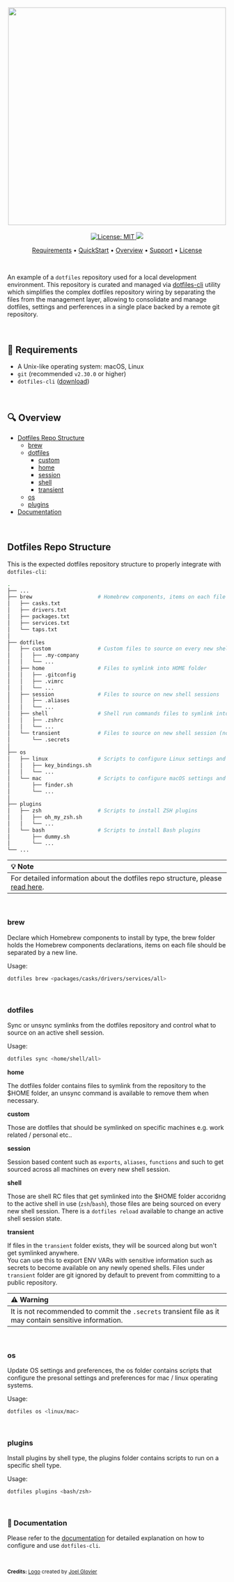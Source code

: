 <h3 align="center" id="dotfiles-logo">
  <img src="docs/assets/logos/dotfiles-logo-orig.png" width=500 align="middle"/>
</h3>

<p align="center">
  <a href="https://opensource.org/licenses/MIT">
    <img src="https://img.shields.io/badge/License-MIT-yellow.svg" alt="License: MIT"/>
  </a>
  <a href="https://www.paypal.me/ZachiNachshon">
    <img src="https://img.shields.io/badge/$-donate-ff69b4.svg?maxAge=2592000&amp;style=flat">
  </a>
</p>

<p align="center">
  <a href="#requirements">Requirements</a> •
  <a href="#quickstart">QuickStart</a> •
  <a href="#overview">Overview</a> •
  <a href="#support">Support</a> •
  <a href="#license">License</a>
</p>
<br>

An example of a `dotfiles` repository used for a local development environment. This repository is curated and managed via [dotfiles-cli](https://zachinachshon.com/dotfiles-cli/) utility which simplifies the complex dotfiles repository wiring by separating the files from the management layer, allowing to consolidate and manage dotfiles, settings and perferences in a single place backed by a remote git repository.

<br>

<h2 id="requirements">🏁 Requirements</h2>

- A Unix-like operating system: macOS, Linux
- `git` (recommended `v2.30.0` or higher)
- `dotfiles-cli` ([download](https://zachinachshon.com/dotfiles-cli/docs/latest/getting-started/download/))

<br>

<h2 id="overview">🔍 Overview</h2>

- [Dotfiles Repo Structure](#dotfiles-repo-structure)
  - [brew](#brew)
  - [dotfiles](#dotfiles)
    - [custom](#custom)
    - [home](#home)
    - [session](#session)
    - [shell](#shell)
    - [transient](#transient)
  - [os](#os)
  - [plugins](#plugins)
- [Documentation](#documentation)

<br>

<h2 id="dotfiles-repo-structure">Dotfiles Repo Structure</h2>

This is the expected dotfiles repository structure to properly integrate with `dotfiles-cli`:

```bash
.
├── ...
├── brew                     # Homebrew components, items on each file should be separated by a new line
│   ├── casks.txt
│   ├── drivers.txt
│   ├── packages.txt
│   ├── services.txt
│   └── taps.txt
│
├── dotfiles               
│   ├── custom               # Custom files to source on every new shell session (work/personal)
│   │   ├── .my-company  
│   │   └── ...
│   ├── home                 # Files to symlink into HOME folder
│   │   ├── .gitconfig       
│   │   ├── .vimrc
│   │   └── ...
│   ├── session              # Files to source on new shell sessions
│   │   ├── .aliases
│   │   └── ...
│   ├── shell                # Shell run commands files to symlink into HOME folder
│   │   ├── .zshrc
│   │   └── ...
│   └── transient            # Files to source on new shell session (not symlinked, can be git-ignored)
│       └── .secrets
│
├── os
│   ├── linux                # Scripts to configure Linux settings and preferences
│   │   ├── key_bindings.sh
│   │   └── ...
│   └── mac                  # Scripts to configure macOS settings and preferences
│       ├── finder.sh  
│       └── ...
│
├── plugins
│   ├── zsh                  # Scripts to install ZSH plugins
│   │   ├── oh_my_zsh.sh  
│   │   └── ...
│   └── bash                 # Scripts to install Bash plugins
│       ├── dummy.sh
│       └── ...
└── ...
```

| :bulb: Note |
| :--------------------------------------- |
| For detailed information about the dotfiles repo structure, please [read here](https://zachinachshon.com/dotfiles-cli/docs/latest/usage/structure/). |

<br>

<h3 id="brew">brew</h3>

Declare which Homebrew components to install by type, the brew folder holds the Homebrew components declarations, items on each file should be separated by a new line.

Usage:

```bash
dotfiles brew <packages/casks/drivers/services/all>
```

<br>

<h3 id="dotfiles">dotfiles</h3>

Sync or unsync symlinks from the dotfiles repository and control what to source on an active shell session.

Usage:

```bash
dotfiles sync <home/shell/all>
```

**home**

The dotfiles folder contains files to symlink from the repository to the $HOME folder, an unsync command is available to remove them when necessary.

**custom**

Those are dotfiles that should be symlinked on specific machines e.g. work related / personal etc..

**session**

Session based content such as `exports`, `aliases`, `functions` and such to get sourced across all machines on every new shell session.

**shell**

Those are shell RC files that get symlinked into the $HOME folder accoridng to the active shell in use (`zsh`/`bash`), those files are being sourced on every new shell session. There is a `dotfiles reload` available to change an active shell session state.

**transient**

If files in the `transient` folder exists, they will be sourced along but won't get symlinked anywhere.<br/>
You can use this to export ENV VARs with sensitive information such as secrets to become available on any newly opened shells. Files under `transient` folder are git ignored by default to prevent from committing to a public repository.

| :warning: Warning |
| :--------------------------------------- |
| It is not recommended to commit the `.secrets` transient file as it may contain sensitive information. |

<br>

<h3 id="os">os</h3>

Update OS settings and preferences, the os folder contains scripts that configure the presonal settings and preferences for mac / linux operating systems.

Usage:

```bash
dotfiles os <linux/mac>
```

<br>

<h3 id="plugins">plugins</h3>

Install plugins by shell type, the plugins folder contains scripts to run on a specific shell type.

Usage:

```bash
dotfiles plugins <bash/zsh>
```

<br>

<h3 id="documentation">📖 Documentation</h3>

Please refer to the [documentation](https://zachinachshon.com/dotfiles-cli/docs/latest/getting-started/introduction/) for detailed explanation on how to configure and use `dotfiles-cli`.

<br>

<sup><b>Credits: </b><a href=https://github.com/jglovier/dotfiles-logo>Logo</a> created by <a href=https://github.com/jglovier>Joel Glovier</a></sup>
